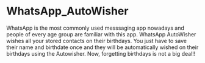 # WhatsApp_AutoWisher 
WhatsApp is the most commonly used messsaging app nowadays and people of every age group are familiar with this app. WhatsApp AutoWisher wishes all your stored contacts on their birthdays. You just have to save their name and birthdate once and they will be automatically wished on their birthdays using the Autowisher. Now, forgetting birthdays is not a big deal!!
